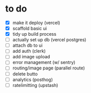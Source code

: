 # to do

- [x] make it deploy (vercel)
- [x] scaffold basic ui
- [x] tidy up build process
- [ ] actually set up db (vercel postgres)
- [ ] attach db to ui
- [ ] add auth (clerk)
- [ ] add image upload
- [ ] error management (w/ sentry)
- [ ] routing/image page (parallel route)
- [ ] delete butto
- [ ] analytics (posthog)
- [ ] ratelimitting (upstash)
